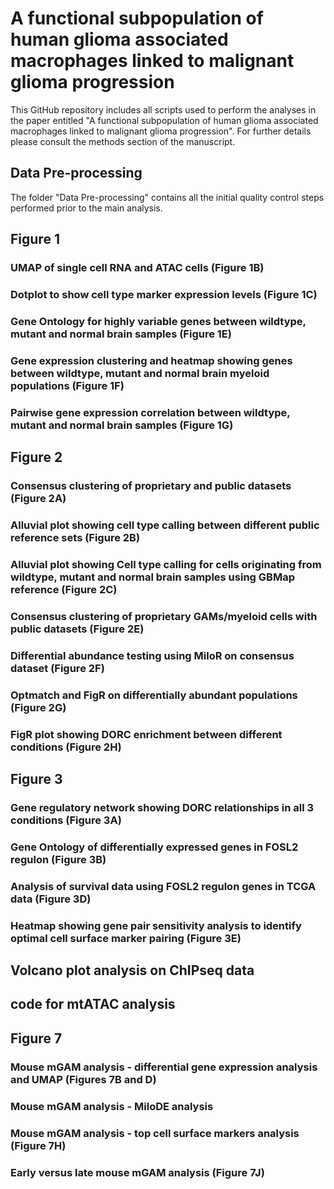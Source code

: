 # A functional subpopulation of human glioma associated macrophages linked to malignant glioma progression 

This GitHub repository includes all scripts used to perform the analyses in the paper entitled "A functional subpopulation of human glioma associated macrophages linked to malignant glioma progression". For further details please consult the methods section of the manuscript.

## Data Pre-processing

The folder "Data Pre-processing" contains all the initial quality control steps performed prior to the main analysis. 

## Figure 1
### UMAP of single cell RNA and ATAC cells (Figure 1B)


### Dotplot to show cell type marker expression levels (Figure 1C)


### Gene Ontology for highly variable genes between wildtype, mutant and normal brain samples (Figure 1E)


### Gene expression clustering and heatmap showing genes between wildtype, mutant and normal brain myeloid populations (Figure 1F)


### Pairwise gene expression correlation between wildtype, mutant and normal brain samples (Figure 1G)

## Figure 2
### Consensus clustering of proprietary and public datasets (Figure 2A)


### Alluvial plot showing cell type calling between different public reference sets (Figure 2B)


### Alluvial plot showing Cell type calling for cells originating from wildtype, mutant and normal brain samples using GBMap reference (Figure 2C)


### Consensus clustering of proprietary GAMs/myeloid cells with public datasets (Figure 2E)


### Differential abundance testing using MiloR on consensus dataset (Figure 2F)


### Optmatch and FigR on differentially abundant populations (Figure 2G)


### FigR plot showing DORC enrichment between different conditions (Figure 2H)

## Figure 3
### Gene regulatory network showing DORC relationships in all 3 conditions (Figure 3A)

### Gene Ontology of differentially expressed genes in FOSL2 regulon (Figure 3B)

### Analysis of survival data using FOSL2 regulon genes in TCGA data (Figure 3D)


### Heatmap showing gene pair sensitivity analysis to identify optimal cell surface marker pairing (Figure 3E)


## Volcano plot analysis on ChIPseq data


## code for mtATAC analysis

## Figure 7
### Mouse mGAM analysis - differential gene expression analysis and UMAP (Figures 7B and D)

### Mouse mGAM analysis - MiloDE analysis


### Mouse mGAM analysis - top cell surface markers analysis (Figure 7H)


### Early versus late mouse mGAM analysis (Figure 7J)





















